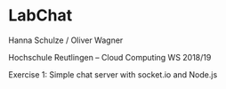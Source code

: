 # LabChat

Hanna Schulze / Oliver Wagner

Hochschule Reutlingen – Cloud Computing WS 2018/19

Exercise 1: Simple chat server with socket.io and Node.js
